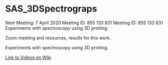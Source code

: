 # SAS_3DSpectrograps

Next Meeting: 7 April 2020 Meeting ID: 855 133 831
Meeting ID: 855 133 831
Experiments with spectroscopy using 3D printing.

Zoom meeting and resources, results for this work.


Experiments with spectroscopy using 3D printing.

[Link to Videos on Wiki](https://github.com/dxwayne/SAS_3DSpectrographs/wiki)
